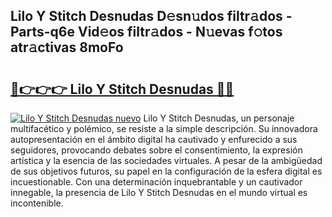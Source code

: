 ## Lilo Y Stitch Desnudas D𝚎sn𝚞dos filtr𝚊dos - Parts-q6e Vid𝚎os filtr𝚊dos - N𝚞evas f𝚘tos atr𝚊ctivas 8moFo

# <h2><a href="http://mb9u2g.tromn.icu/?c=Lilo+Y+Stitch+Desnudas">🔗👉👉👉 Lilo Y Stitch Desnudas 🔗🔗</a></h2>

[![Lilo Y Stitch Desnudas nuevo](https://i.imgur.com/pEAQMta.gif)](http://mb9u2g.tromn.icu/?c=Lilo+Y+Stitch+Desnudas)
Lilo Y Stitch Desnudas, un personaje multifacético y polémico, se resiste a la simple descripción. Su innovadora autopresentación en el ámbito digital ha cautivado y enfurecido a sus seguidores, provocando debates sobre el consentimiento, la expresión artística y la esencia de las sociedades virtuales. A pesar de la ambigüedad de sus objetivos futuros, su papel en la configuración de la esfera digital es incuestionable. Con una determinación inquebrantable y un cautivador innegable, la presencia de Lilo Y Stitch Desnudas en el mundo virtual es incontenible.
